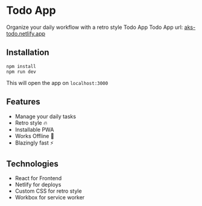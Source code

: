 # Todo App
Organize your daily workflow with a retro style Todo App
Todo App url: [aks-todo.netlify.app](aks-todo.netlify.app) 

## Installation
```
npm install
npm run dev
```
This will open the app on ```localhost:3000```

## Features

- Manage your daily tasks
- Retro style 🔥
- Installable PWA 
- Works Offline 📴
- Blazingly fast ⚡


## Technologies

- React for Frontend
- Netlify for deploys
- Custom CSS for retro style
- Workbox for service worker

